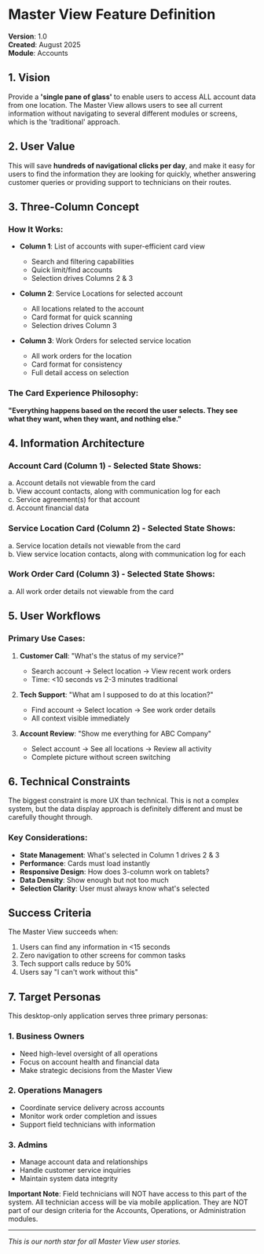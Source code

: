 # Master View Feature Definition
**Version**: 1.0  
**Created**: August 2025  
**Module**: Accounts

## 1. Vision

Provide a **'single pane of glass'** to enable users to access ALL account data from one location. The Master View allows users to see all current information without navigating to several different modules or screens, which is the 'traditional' approach.

## 2. User Value

This will save **hundreds of navigational clicks per day**, and make it easy for users to find the information they are looking for quickly, whether answering customer queries or providing support to technicians on their routes.

## 3. Three-Column Concept

### How It Works:
- **Column 1**: List of accounts with super-efficient card view
  - Search and filtering capabilities
  - Quick limit/find accounts
  - Selection drives Columns 2 & 3

- **Column 2**: Service Locations for selected account
  - All locations related to the account
  - Card format for quick scanning
  - Selection drives Column 3

- **Column 3**: Work Orders for selected service location
  - All work orders for the location
  - Card format for consistency
  - Full detail access on selection

### The Card Experience Philosophy:
**"Everything happens based on the record the user selects. They see what they want, when they want, and nothing else."**

## 4. Information Architecture

### Account Card (Column 1) - Selected State Shows:
a. Account details not viewable from the card  
b. View account contacts, along with communication log for each  
c. Service agreement(s) for that account  
d. Account financial data  

### Service Location Card (Column 2) - Selected State Shows:
a. Service location details not viewable from the card  
b. View service location contacts, along with communication log for each  

### Work Order Card (Column 3) - Selected State Shows:
a. All work order details not viewable from the card  

## 5. User Workflows

### Primary Use Cases:
1. **Customer Call**: "What's the status of my service?"
   - Search account → Select location → View recent work orders
   - Time: <10 seconds vs 2-3 minutes traditional

2. **Tech Support**: "What am I supposed to do at this location?"
   - Find account → Select location → See work order details
   - All context visible immediately

3. **Account Review**: "Show me everything for ABC Company"
   - Select account → See all locations → Review all activity
   - Complete picture without screen switching

## 6. Technical Constraints

The biggest constraint is more UX than technical. This is not a complex system, but the data display approach is definitely different and must be carefully thought through.

### Key Considerations:
- **State Management**: What's selected in Column 1 drives 2 & 3
- **Performance**: Cards must load instantly
- **Responsive Design**: How does 3-column work on tablets?
- **Data Density**: Show enough but not too much
- **Selection Clarity**: User must always know what's selected

## Success Criteria

The Master View succeeds when:
1. Users can find any information in <15 seconds
2. Zero navigation to other screens for common tasks
3. Tech support calls reduce by 50%
4. Users say "I can't work without this"

## 7. Target Personas

This desktop-only application serves three primary personas:

### 1. Business Owners
- Need high-level oversight of all operations
- Focus on account health and financial data
- Make strategic decisions from the Master View

### 2. Operations Managers
- Coordinate service delivery across accounts
- Monitor work order completion and issues
- Support field technicians with information

### 3. Admins
- Manage account data and relationships
- Handle customer service inquiries
- Maintain system data integrity

**Important Note**: Field technicians will NOT have access to this part of the system. All technician access will be via mobile application. They are NOT part of our design criteria for the Accounts, Operations, or Administration modules.

---

*This is our north star for all Master View user stories.*